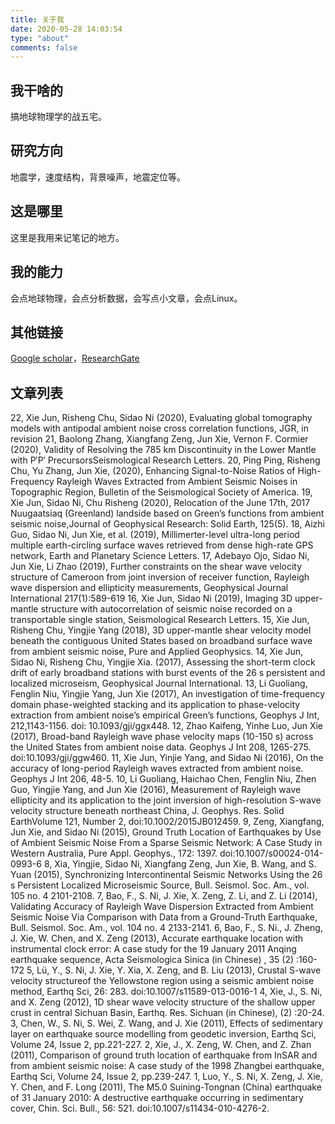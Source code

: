 ```yaml
---
title: 关于我
date: 2020-05-28 14:03:54
type: "about"
comments: false
---
```

## 我干啥的
搞地球物理学的战五宅。

## 研究方向
地震学，速度结构，背景噪声，地震定位等。

## 这是哪里
这里是我用来记笔记的地方。

## 我的能力
会点地球物理，会点分析数据，会写点小文章，会点Linux。

## 其他链接
[Google scholar](https://scholar.google.com/citations?user=HlONCtkAAAAJ&hl=en)，[ResearchGate](https://www.researchgate.net/profile/Jun_Xie6)

## 文章列表

22, Xie Jun, Risheng Chu, Sidao Ni (2020), Evaluating global tomography models with antipodal ambient noise cross correlation functions, JGR, in revision
21, Baolong Zhang, Xiangfang Zeng, Jun Xie, Vernon F. Cormier (2020), Validity of Resolving the 785 km Discontinuity in the Lower Mantle with P′P′ PrecursorsSeismological Research Letters.
20, Ping Ping, Risheng Chu, Yu Zhang, Jun Xie, (2020), Enhancing Signal-to-Noise Ratios of High-Frequency Rayleigh Waves Extracted from Ambient Seismic Noises in Topographic Region, Bulletin of the Seismological Society of America.
19, Xie Jun, Sidao Ni, Chu Risheng (2020), Relocation of the June 17th, 2017 Nuugaatsiaq (Greenland) landside based on Green’s functions from ambient seismic noise,Journal of Geophysical Research: Solid Earth, 125(5).
18, Aizhi Guo, Sidao Ni, Jun Xie, et al. (2019), Millimerter-level ultra-long period multiple earth-circling surface waves retrieved from dense high-rate GPS network, Earth and Planetary Science Letters.
17, Adebayo Ojo, Sidao Ni, Jun Xie, Li Zhao (2019), Further constraints on the shear wave velocity structure of Cameroon from joint inversion of receiver function, Rayleigh wave dispersion and ellipticity measurements, Geophysical Journal International 217(1):589-619
16, Xie Jun, Sidao Ni (2019), Imaging 3D upper-mantle structure with autocorrelation of seismic noise recorded on a transportable single station, Seismological Research Letters.
15, Xie Jun, Risheng Chu, Yingjie Yang (2018), 3D upper-mantle shear velocity model beneath the contiguous United States based on broadband surface wave from ambient seismic noise, Pure and Applied Geophysics.
14, Xie Jun, Sidao Ni, Risheng Chu, Yingjie Xia. (2017), Assessing the short-term clock drift of early broadband stations with burst events of the 26 s persistent and localized microseism, Geophysical Journal International.
13, Li Guoliang, Fenglin Niu, Yingjie Yang, Jun Xie (2017), An investigation of time-frequency domain phase-weighted stacking and its application to phase-velocity extraction from ambient noise’s empirical Green’s functions, Geophys J Int, 212,1143-1156. doi: 10.1093/gji/ggx448.
12, Zhao Kaifeng, Yinhe Luo, Jun Xie (2017), Broad-band Rayleigh wave phase velocity maps (10-150 s) across the United States from ambient noise data. Geophys J Int 208, 1265-275. doi:10.1093/gji/ggw460.
11, Xie Jun, Yinjie Yang, and Sidao Ni (2016), On the accuracy of long-period Rayleigh waves extracted from ambient noise. Geophys J Int 206, 48-5.
10, Li Guoliang, Haichao Chen, Fenglin Niu, Zhen Guo, Yingjie Yang, and Jun Xie (2016), Measurement of Rayleigh wave ellipticity and its application to the joint inversion of high-resolution S-wave velocity structure beneath northeast China, J. Geophys. Res. Solid EarthVolume 121, Number 2, doi:10.1002/2015JB012459.
9, Zeng, Xiangfang, Jun Xie, and Sidao Ni (2015), Ground Truth Location of Earthquakes by Use of Ambient Seismic Noise From a Sparse Seismic Network: A Case Study in Western Australia, Pure Appl. Geophys., 172: 1397. doi:10.1007/s00024-014-0993-6
8, Xia, Yingjie, Sidao Ni, Xiangfang Zeng, Jun Xie, B. Wang, and S. Yuan (2015), Synchronizing Intercontinental Seismic Networks Using the 26 s Persistent Localized Microseismic Source, Bull. Seismol. Soc. Am., vol. 105 no. 4 2101-2108.
7, Bao, F., S. Ni, J. Xie, X. Zeng, Z. Li, and Z. Li (2014), Validating Accuracy of Rayleigh Wave Dispersion Extracted from Ambient Seismic Noise Via Comparison with Data from a Ground-Truth Earthquake, Bull. Seismol. Soc. Am., vol. 104 no. 4 2133-2141.
6, Bao, F., S. Ni., J. Zheng, J. Xie, W. Chen, and X. Zeng (2013), Accurate earthquake location with instrumental clock error: A case study for the 19 January 2011 Anqing earthquake sequence, Acta Seismologica Sinica (in Chinese) , 35 (2) :160-172
5, Lü, Y., S. Ni, J. Xie, Y. Xia, X. Zeng, and B. Liu (2013), Crustal S-wave velocity structureof the Yellowstone region using a seismic ambient noise method, Earthq Sci, 26: 283. doi:10.1007/s11589-013-0016-1
4, Xie, J., S. Ni, and X. Zeng (2012), 1D shear wave velocity structure of the shallow upper crust in central Sichuan Basin, Earthq. Res. Sichuan (in Chinese), (2) :20-24.
3, Chen, W., S. Ni, S. Wei, Z. Wang, and J. Xie (2011), Effects of sedimentary layer on earthquake source modelling from geodetic inversion, Earthq Sci, Volume 24, Issue 2, pp.221-227.
2, Xie, J., X. Zeng, W. Chen, and Z. Zhan (2011), Comparison of ground truth location of earthquake from InSAR and from ambient seismic noise: A case study of the 1998 Zhangbei earthquake, Earthq Sci, Volume 24, Issue 2, pp.239-247.
1, Luo, Y., S. Ni, X. Zeng, J. Xie, Y. Chen, and F. Long (2011), The M5.0 Suining-Tongnan (China) earthquake of 31 January 2010: A destructive earthquake occurring in sedimentary cover, Chin. Sci. Bull., 56: 521. doi:10.1007/s11434-010-4276-2.
